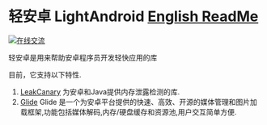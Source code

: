 # 轻安卓 LightAndroid [English ReadMe](README.md)
[![在线交流](http://img.shields.io/badge/chat-online-brightgreen.svg)](https://gitter.im/LightAndroid/Lobby)

轻安卓是用来帮助安卓程序员开发轻快应用的库

目前，它支持以下特性.
1. [LeakCanary](https://github.com/square/leakcanary) 为安卓和Java提供内存泄露检测的库.
2. [Glide](https://github.com/bumptech/glide) Glide 是一个为安卓平台提供的快速、高效、开源的媒体管理和图片加载框架,功能包括媒体解码,内存/硬盘缓存和资源池,用户交互简单方便.
